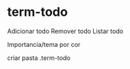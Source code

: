 # term-todo

Adicionar todo
Remover todo
Listar todo

Importancia/tema por cor

criar pasta .term-todo

